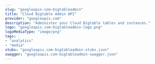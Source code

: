 ```yaml
---
slug: "googleapis-com-bigtableadmin"
title: "Cloud Bigtable Admin API"
provider: "googleapis.com"
description: "Administer your Cloud Bigtable tables and instances."
logo: "googleapis.com-bigtableadmin-logo.png"
logoMediaType: "image/png"
tags:
- "analytics"
- "media"
stubs: "googleapis.com-bigtableadmin-stubs.json"
swagger: "googleapis.com-bigtableadmin-swagger.json"
---
```

